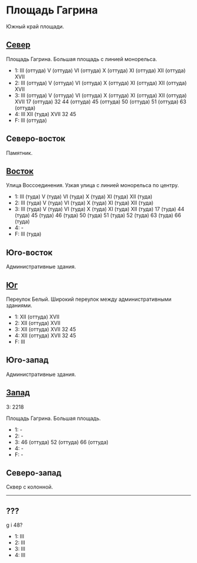 # Площадь Гагрина

Южный край площади.

## [Север](./500090.md)

Площадь Гагрина.
Большая площадь с линией монорельса.

* 1:    III (оттуда)    V (оттуда)      VI (оттуда)     X (оттуда)      XI (оттуда)
        XII (оттуда)    XVII
* 2:    III (оттуда)    V (оттуда)      VI (оттуда)     X (оттуда)      XI (оттуда)
        XII (оттуда)    XVII
* 3:    III (оттуда)    V (оттуда)      VI (оттуда)     X (оттуда)      XI (оттуда)
        XII (оттуда)    XVII
        17 (оттуда)     32      44 (оттуда)     45 (оттуда)     50 (оттуда)
        51 (оттуда)     63 (оттуда)
* 4:    III     XII (туда)      XVII
        32      45
* F:    III (оттуда)

## Северо-восток

Памятник.

## [Восток](./520100.md)

Улица Воссоединения.
Узкая улица с линией монорельса по центру.

* 1:    III (туда)      V (туда)        VI (туда)       X (туда)        XI (туда)
        XII (туда)
* 2:    III (туда)      V (туда)        VI (туда)       X (туда)        XI (туда)
        XII (туда)
* 3:    III (туда)      V (туда)        VI (туда)       X (туда)        XI (туда)
        XII (туда)
        17 (туда)       44 (туда)       45 (туда)       46 (туда)       50 (туда)
        51 (туда)       52 (туда)       63 (туда)       66 (туда)
* 4:    -
* F:    III (туда)

## Юго-восток

Административные здания.

## [Юг](./500110.md)

Переулок Белый.
Широкий переулок между административными зданиями.

* 1:    XII (оттуда)    XVII
* 2:    XII (оттуда)    XVII
* 3:    XII (оттуда)    XVII    32      45
* 4:    XII (оттуда)    XVII    32      45
* F:    III

## Юго-запад

Административные здания.

## [Запад](./490100.md)

З:  2218

Площадь Гагрина.
Большая площадь.

* 1:    -
* 2:    -
* 3:    46 (оттуда) 52 (оттуда) 66 (оттуда)
* 4:    -
* F:    -

## Северо-запад

Сквер с колонной.

----

## ???

g   i
48?

* 1:    III
* 2:    III
* 3:    III
* 4:    III

